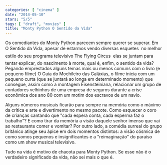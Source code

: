 ```yaml
---
categories: [ "cinema" ]
date: "2014-05-10"
stars: "5/5"
tags: [ "draft", "movies" ]
title: "Monty Python O Sentido da Vida"
---
```

Os comediantes do Monty Python parecem sempre querer se superar. Em O
Sentido da Vida, apesar de estarmos vendo diversas esquetes  no melhor
estilo do seu programa televisivo The Flying Circus  elas se juntam para
tentar explicar, do nascimento à morte, qual é, enfim, o sentido da
vida? Pegando emprestados alguns temas mais ou menos comuns com o livro
(e pequeno filme) O Guia do Mochileiro das Galáxias, o filme inicia com
um pequeno curta (que se juntará ao longa em determinado momento) que
consegue, assim como a montagem Eisensteiniana, relacionar um grupo de
contadores velhinhos de uma empresa de seguros durante a crise econômica
dos ano 80 com um motim dos escravos de um navio.

Alguns números musicais ficarão para sempre na memória como o máximo
da crítica e arte e divertimento no mesmo pacote. Como esquecer o
coro de crianças cantando que "cada espera conta, cada esperma faz o
trabalho"? E como tirar da memória a visão daquele senhor imenso que
vai ao restaurante comer e vomitar? Por outro lado, a comédia surreal do
grupo britânico atinge seu ápice em dois momentos distintos: a visão
cósmica de como somos pequenos e insignificantes e a "reimaginação"
do paraíso como um show musical televisivo.

Tudo na vida é motivo de chacota para Monty Python. Se esse não é o
verdadeiro significado da vida, não sei mais o que é.
